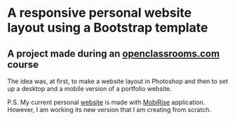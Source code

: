 # A responsive personal website layout using a Bootstrap template
## A project made during an <a href="https://openclassrooms.com/fr/courses/2847691-maquettez-votre-site-responsive-avec-photoshop">openclassrooms.com</a> course

The idea was, at first, to make a website layout in Photoshop and then to set up a desktop and a mobile version of a portfolio website.

P.S. My current personal <a href="https://mariakaptur.com">website</a> is made with <a href="https://mobirise.com/">MobiRise</a> application. However, I am working its new version that I am creating from scratch. 

